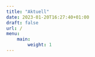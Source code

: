 ```yaml
---
title: "Aktuell"
date: 2023-01-20T16:27:40+01:00
draft: false
url: /
menu:
    main:
        weight: 1
---
```


